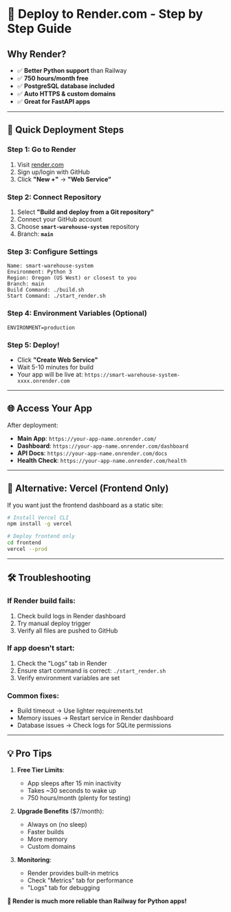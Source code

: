 # 🚀 Deploy to Render.com - Step by Step Guide

## Why Render?
- ✅ **Better Python support** than Railway
- ✅ **750 hours/month free**
- ✅ **PostgreSQL database included**
- ✅ **Auto HTTPS & custom domains**
- ✅ **Great for FastAPI apps**

---

## 🎯 Quick Deployment Steps

### Step 1: Go to Render
1. Visit [render.com](https://render.com)
2. Sign up/login with GitHub
3. Click **"New +"** → **"Web Service"**

### Step 2: Connect Repository
1. Select **"Build and deploy from a Git repository"**
2. Connect your GitHub account
3. Choose **`smart-warehouse-system`** repository
4. Branch: **`main`**

### Step 3: Configure Settings
```
Name: smart-warehouse-system
Environment: Python 3
Region: Oregon (US West) or closest to you
Branch: main
Build Command: ./build.sh
Start Command: ./start_render.sh
```

### Step 4: Environment Variables (Optional)
```
ENVIRONMENT=production
```

### Step 5: Deploy!
- Click **"Create Web Service"**
- Wait 5-10 minutes for build
- Your app will be live at: `https://smart-warehouse-system-xxxx.onrender.com`

---

## 🌐 Access Your App

After deployment:
- **Main App**: `https://your-app-name.onrender.com/`
- **Dashboard**: `https://your-app-name.onrender.com/dashboard`  
- **API Docs**: `https://your-app-name.onrender.com/docs`
- **Health Check**: `https://your-app-name.onrender.com/health`

---

## 📱 Alternative: Vercel (Frontend Only)

If you want just the frontend dashboard as a static site:

```bash
# Install Vercel CLI
npm install -g vercel

# Deploy frontend only
cd frontend
vercel --prod
```

---

## 🛠️ Troubleshooting

### If Render build fails:
1. Check build logs in Render dashboard
2. Try manual deploy trigger
3. Verify all files are pushed to GitHub

### If app doesn't start:
1. Check the "Logs" tab in Render
2. Ensure start command is correct: `./start_render.sh`
3. Verify environment variables are set

### Common fixes:
- Build timeout → Use lighter requirements.txt
- Memory issues → Restart service in Render dashboard
- Database issues → Check logs for SQLite permissions

---

## 💡 Pro Tips

1. **Free Tier Limits**:
   - App sleeps after 15 min inactivity
   - Takes ~30 seconds to wake up
   - 750 hours/month (plenty for testing)

2. **Upgrade Benefits** ($7/month):
   - Always on (no sleep)
   - Faster builds
   - More memory
   - Custom domains

3. **Monitoring**:
   - Render provides built-in metrics
   - Check "Metrics" tab for performance
   - "Logs" tab for debugging

**🎉 Render is much more reliable than Railway for Python apps!**
